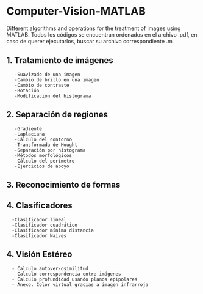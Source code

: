 # Computer-Vision-MATLAB
 Different algorithms and operations for the treatment of images using MATLAB. Todos los códigos se encuentran ordenados en el archivo .pdf, en caso de querer ejecutarlos, buscar su archivo correspondiente .m 
 
## 1. Tratamiento de imágenes
       -Suavizado de una imagen
       -Cambio de brillo en una imagen
       -Cambio de contraste
       -Rotación 
       -Modificación del histograma
## 2. Separación de regiones
       -Gradiente
       -Laplaciana
       -Cálculo del contorno
       -Transformada de Hought
       -Separación por histograma
       -Métodos morfológicos
       -Cálculo del perímetro
       -Ejercicios de apoyo
## 3. Reconocimiento de formas
## 4. Clasificadores
      -Clasificador lineal
      -Clasificador cuadrático
      -Clasificador mínima distancia
      -Clasificador Naives
      
      
## 4. Visión Estéreo
      - Calculo autover-osimilitud
      - Calculo correspondencia entre imágenes
      - Calculo profundidad usando planos epipolares
      - Anexo. Color virtual gracias a imagen infrarroja
      
      
  

